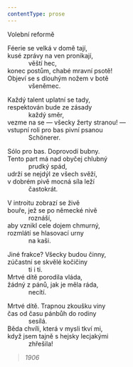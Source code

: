 ```yaml
---
contentType: prose
---
```


<section>

Volební reformě

Féerie se velká v domě tají,  
kusé zprávy na ven pronikají,  
            věští hec,  
konec postům, chabé mravní psotě!  
Objeví se s dlouhým nožem v botě  
            všeněmec.

</section>

<section>

Každý talent uplatní se tady,  
respektován bude ze zásady  
            každý směr,  
vezme na se — všecky žerty stranou! —  
vstupní roli pro bas pivní psanou  
            Schönerer.

</section>

<section>

Sólo pro bas. Doprovodí bubny.  
Tento part má nad obyčej chlubný  
            prudký spád,  
udrží se nejdýl ze všech svěží,  
v dobrém pivě mocná síla leží  
            častokrát.

</section>

<section>

V introitu zobrazí se živě  
bouře, jež se po německé nivě  
            roznáší,  
aby vznikl cele dojem chmurný,  
rozmlátí se hlasovací urny  
            na kaši.

</section>

<section>

Jiné frakce? Všecky budou činny,  
zúčastní se skvělé kočičiny  
            ti i ti.  
Mrtvé dítě porodila vláda,  
žádný z pánů, jak je měla ráda,  
            necítí.

</section>

<section>

Mrtvé dítě. Trapnou zkoušku viny  
čas od času pánbůh do rodiny  
            sesílá.  
Běda chvíli, která v mysli tkví mi,  
když jsem tajně s hejsky lecjakými  
            zhřešila!

</section>

<section>

> _1906_

</section>
